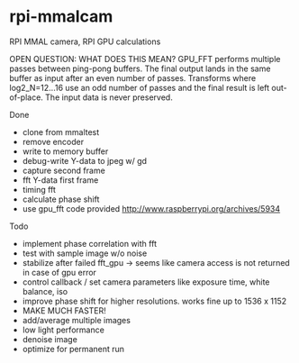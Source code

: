rpi-mmalcam
===========

RPI MMAL camera, RPI GPU calculations

OPEN QUESTION: WHAT DOES THIS MEAN?
  GPU_FFT performs multiple passes between ping-pong buffers.  The final output
  lands in the same buffer as input after an even number of passes.  Transforms
  where log2_N=12...16 use an odd number of passes and the final result is left
  out-of-place.  The input data is never preserved.


Done
- clone from mmaltest
- remove encoder
- write to memory buffer
- debug-write Y-data to jpeg w/ gd
- capture second frame
- fft Y-data first frame
- timing fft
- calculate phase shift
- use gpu_fft code provided http://www.raspberrypi.org/archives/5934

Todo
- implement phase correlation with fft
- test with sample image w/o noise
- stabilize after failed fft_gpu -> seems like camera access is not returned in case
  of gpu error
- control callback / set camera parameters like exposure time, white balance, iso
- improve phase shift for higher resolutions. works fine up to 1536 x 1152
- MAKE MUCH FASTER!
- add/average multiple images
- low light performance
- denoise image
- optimize for permanent run

